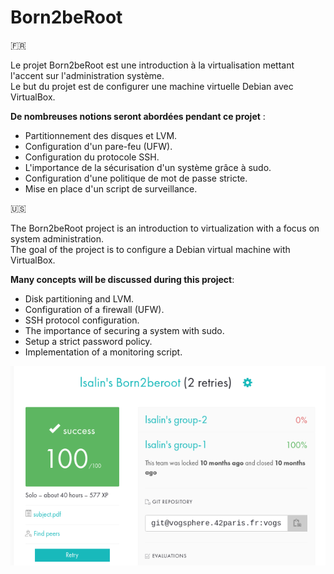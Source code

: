 # Born2beRoot

🇫🇷

Le projet Born2beRoot est une introduction à la virtualisation mettant l'accent sur l'administration système.  
Le but du projet est de configurer une machine virtuelle Debian avec VirtualBox.

__De nombreuses notions seront abordées pendant ce projet__ :

* Partitionnement des disques et LVM.
* Configuration d'un pare-feu (UFW).
* Configuration du protocole SSH.
* L'importance de la sécurisation d'un système grâce à sudo.
* Configuration d'une politique de mot de passe stricte.
* Mise en place d'un script de surveillance.

🇺🇸

The Born2beRoot project is an introduction to virtualization with a focus on system administration.  
The goal of the project is to configure a Debian virtual machine with VirtualBox.

__Many concepts will be discussed during this project__:

* Disk partitioning and LVM.
* Configuration of a firewall (UFW).
* SSH protocol configuration.
* The importance of securing a system with sudo.
* Setup a strict password policy.
* Implementation of a monitoring script.

![Rating](rating.png)
